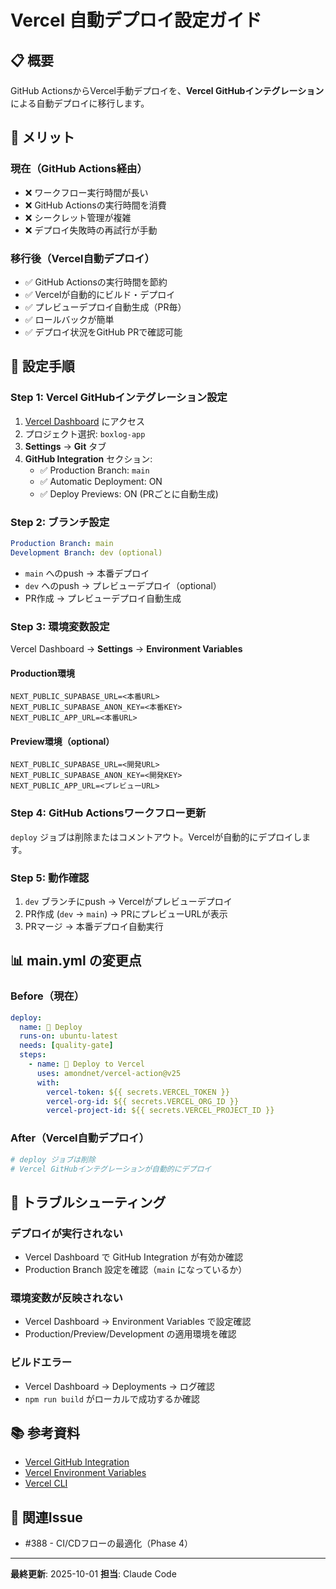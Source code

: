 # Vercel 自動デプロイ設定ガイド

## 📋 概要

GitHub ActionsからVercel手動デプロイを、**Vercel GitHubインテグレーション**による自動デプロイに移行します。

## 🎯 メリット

### 現在（GitHub Actions経由）
- ❌ ワークフロー実行時間が長い
- ❌ GitHub Actionsの実行時間を消費
- ❌ シークレット管理が複雑
- ❌ デプロイ失敗時の再試行が手動

### 移行後（Vercel自動デプロイ）
- ✅ GitHub Actionsの実行時間を節約
- ✅ Vercelが自動的にビルド・デプロイ
- ✅ プレビューデプロイ自動生成（PR毎）
- ✅ ロールバックが簡単
- ✅ デプロイ状況をGitHub PRで確認可能

## 🚀 設定手順

### Step 1: Vercel GitHubインテグレーション設定

1. [Vercel Dashboard](https://vercel.com/dashboard) にアクセス
2. プロジェクト選択: `boxlog-app`
3. **Settings** → **Git** タブ
4. **GitHub Integration** セクション:
   - ✅ Production Branch: `main`
   - ✅ Automatic Deployment: ON
   - ✅ Deploy Previews: ON (PRごとに自動生成)

### Step 2: ブランチ設定

```yaml
Production Branch: main
Development Branch: dev (optional)
```

- `main` へのpush → 本番デプロイ
- `dev` へのpush → プレビューデプロイ（optional）
- PR作成 → プレビューデプロイ自動生成

### Step 3: 環境変数設定

Vercel Dashboard → **Settings** → **Environment Variables**

#### Production環境
```env
NEXT_PUBLIC_SUPABASE_URL=<本番URL>
NEXT_PUBLIC_SUPABASE_ANON_KEY=<本番KEY>
NEXT_PUBLIC_APP_URL=<本番URL>
```

#### Preview環境（optional）
```env
NEXT_PUBLIC_SUPABASE_URL=<開発URL>
NEXT_PUBLIC_SUPABASE_ANON_KEY=<開発KEY>
NEXT_PUBLIC_APP_URL=<プレビューURL>
```

### Step 4: GitHub Actionsワークフロー更新

`deploy` ジョブは削除またはコメントアウト。Vercelが自動的にデプロイします。

### Step 5: 動作確認

1. `dev` ブランチにpush → Vercelがプレビューデプロイ
2. PR作成 (`dev` → `main`) → PRにプレビューURLが表示
3. PRマージ → 本番デプロイ自動実行

## 📊 main.yml の変更点

### Before（現在）
```yaml
deploy:
  name: 🚀 Deploy
  runs-on: ubuntu-latest
  needs: [quality-gate]
  steps:
    - name: 🚀 Deploy to Vercel
      uses: amondnet/vercel-action@v25
      with:
        vercel-token: ${{ secrets.VERCEL_TOKEN }}
        vercel-org-id: ${{ secrets.VERCEL_ORG_ID }}
        vercel-project-id: ${{ secrets.VERCEL_PROJECT_ID }}
```

### After（Vercel自動デプロイ）
```yaml
# deploy ジョブは削除
# Vercel GitHubインテグレーションが自動的にデプロイ
```

## 🔧 トラブルシューティング

### デプロイが実行されない
- Vercel Dashboard で GitHub Integration が有効か確認
- Production Branch 設定を確認（`main` になっているか）

### 環境変数が反映されない
- Vercel Dashboard → Environment Variables で設定確認
- Production/Preview/Development の適用環境を確認

### ビルドエラー
- Vercel Dashboard → Deployments → ログ確認
- `npm run build` がローカルで成功するか確認

## 📚 参考資料

- [Vercel GitHub Integration](https://vercel.com/docs/deployments/git)
- [Vercel Environment Variables](https://vercel.com/docs/projects/environment-variables)
- [Vercel CLI](https://vercel.com/docs/cli)

## 🔗 関連Issue

- #388 - CI/CDフローの最適化（Phase 4）

---
**最終更新**: 2025-10-01
**担当**: Claude Code
